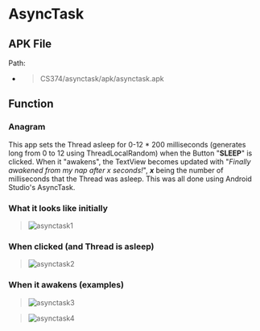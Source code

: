 # AsyncTask

## APK File

Path:
- > CS374/asynctask/apk/asynctask.apk

## Function

### Anagram

This app sets the Thread asleep for 0-12 * 200 milliseconds (generates long from 0 to 12 using 
ThreadLocalRandom) when the Button "**SLEEP**" is clicked. When it "awakens", the TextView
becomes updated with "*Finally awakened from my nap after x seconds!*", ***x*** being the
number of milliseconds that the Thread was asleep. This was all done using Android Studio's AsyncTask.

### What it looks like initially

> ![asynctask1](https://raw.githubusercontent.com/PrideInt/CS374/master/asynctask/readme/asynctask1.png)

### When clicked (and Thread is asleep)

> ![asynctask2](https://raw.githubusercontent.com/PrideInt/CS374/master/asynctask/readme/asynctask2.png)

### When it awakens (examples)

> ![asynctask3](https://raw.githubusercontent.com/PrideInt/CS374/master/asynctask/readme/asynctask3.png)

> ![asynctask4](https://raw.githubusercontent.com/PrideInt/CS374/master/asynctask/readme/asynctask4.png)
